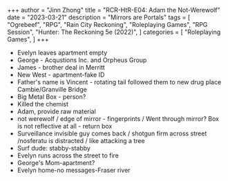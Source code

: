+++
author = "Jinn Zhong"
title = "RCR-HtR-E04: Adam the Not-Werewolf"
date = "2023-03-21"
description = "Mirrors are Portals"
tags = [
    "Ogrebeef",
    "RPG",
    "Rain City Reckoning",
    "Roleplaying Games",
    "RPG Session",
    "Hunter: The Reckoning 5e (2022)",
]
categories = [
    "Roleplaying Games",
]
+++
* Evelyn leaves apartment empty 
* George - Acqustions Inc. and Orpheus Group 
* James - brother deal in Merritt 
* New West - apartment-fake ID 
* Father's name is Vincent - rotating tail followed them to new drug place Cambie/Granville Bridge 
* Big Metal Box - person? 
* Killed the chemist
* Adam, provide raw material 
* not werewolf / edge of mirror - fingerprints / Went through mirror? Box is not reflective at all - return box
* Surveillance invisible guy comes back / shotgun firm across street /nosferatu is distracted / like attacking a tree
* Surf dude: stabby-stabby 
* Evelyn runs across the street to fire
* George's Mom-apartment? 
* Evelyn home-no messages-Fraser river
